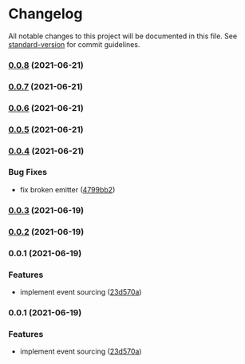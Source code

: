 # Changelog

All notable changes to this project will be documented in this file. See [standard-version](https://github.com/conventional-changelog/standard-version) for commit guidelines.

### [0.0.8](https://github.com/pdmlab/sourced-ts/compare/v0.0.7...v0.0.8) (2021-06-21)

### [0.0.7](https://github.com/pdmlab/sourced-ts/compare/v0.0.6...v0.0.7) (2021-06-21)

### [0.0.6](https://github.com/pdmlab/sourced-ts/compare/v0.0.5...v0.0.6) (2021-06-21)

### [0.0.5](https://github.com/pdmlab/sourced-ts/compare/v0.0.4...v0.0.5) (2021-06-21)

### [0.0.4](https://github.com/pdmlab/sourced-ts/compare/v0.0.3...v0.0.4) (2021-06-21)


### Bug Fixes

* fix broken emitter ([4799bb2](https://github.com/pdmlab/sourced-ts/commit/4799bb24985beb6e122f807cf4e8c5a15fe31a07))

### [0.0.3](https://github.com/pdmlab/sourced-ts/compare/v0.0.2...v0.0.3) (2021-06-19)

### [0.0.2](https://github.com/pdmlab/sourced-ts/compare/v0.0.1...v0.0.2) (2021-06-19)

### 0.0.1 (2021-06-19)


### Features

* implement event sourcing ([23d570a](https://github.com/pdmlab/sourced-ts/commit/23d570ac5e8f2667f9f2a047921c4a7f5c295253))

### 0.0.1 (2021-06-19)


### Features

* implement event sourcing ([23d570a](https://github.com/pdmlab/sourced-ts/commit/23d570ac5e8f2667f9f2a047921c4a7f5c295253))
